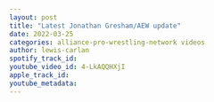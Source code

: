 ```yaml
---
layout: post
title: "Latest Jonathan Gresham/AEW update"
date: 2022-03-25
categories: alliance-pro-wrestling-network videos
author: lewis-carlan
spotify_track_id: 
youtube_video_id: 4-LkAQQHXjI
apple_track_id: 
youtube_metadata: 
---
```

